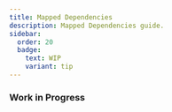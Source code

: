```yaml
---
title: Mapped Dependencies
description: Mapped Dependencies guide.
sidebar:
  order: 20
  badge:
    text: WIP
    variant: tip
---
```


### Work in Progress
